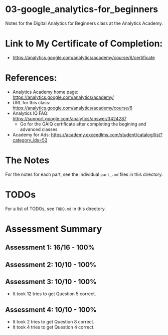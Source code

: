 # 03-google_analytics-for_beginners

Notes for the Digital Analytics for Beginners class at the Analytics Academy.

# Link to My Certificate of Completion:

- https://analytics.google.com/analytics/academy/course/6/certificate

# References:

- Analytics Academy home page: https://analytics.google.com/analytics/academy/
- URL for this class: https://analytics.google.com/analytics/academy/course/6
- Analytics IQ FAQ: https://support.google.com/analytics/answer/3424287
  - Go for the GAIQ certificate after completing the begining and advanced classes
- Academy for Ads: https://academy.exceedlms.com/student/catalog/list?category_ids=53

# The Notes

For the notes for each part, see the individual `part_.md` files in this directory.

# TODOs

For a list of TODOs, see `TODO.md` in this directory.

# Assessment Summary

## Assessment 1: 16/16 - 100%

## Assessment 2: 10/10 - 100%

## Assessment 3: 10/10 - 100%

- It took 12 tries to get Question 5 correct.

## Assessment 4: 10/10 - 100%

- It took 2 tries to get Question 8 correct.
- It took 4 tries to get Question 4 correct.
